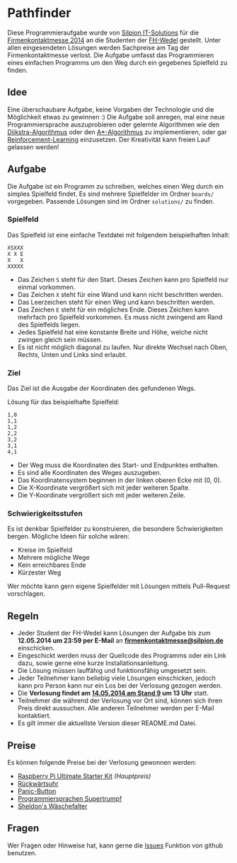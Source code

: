 # Pathfinder

Diese Programmieraufgabe wurde von [Silpion IT-Solutions](http://www.silpion.de/) für die [Firmenkontaktmesse 2014](http://www.fh-wedel.de/news/ansicht/artikel/firmenkontaktmesse-2014-die-aussteller/) an die Studenten der [FH-Wedel](http://www.fh-wedel.de/) gestellt. Unter allen eingesendeten Lösungen werden Sachpreise am Tag der Firmenkontaktmesse verlost. Die Aufgabe umfasst das Programmieren eines einfachen Programms um den Weg durch ein gegebenes Spielfeld zu finden.

## Idee

Eine überschaubare Aufgabe, keine Vorgaben der Technologie und die Möglichkeit etwas zu gewinnen :)
Die Aufgabe soll anregen, mal eine neue Programmiersprache auszuprobieren oder gelernte Algorithmen wie den [Dijkstra-Algorithmus](http://de.wikipedia.org/wiki/Dijkstra-Algorithmus) oder den [A*-Algorithmus](http://de.wikipedia.org/wiki/A*-Algorithmus) zu implementieren, oder gar [Reinforcement-Learning](http://de.wikipedia.org/wiki/Reinforcement_Learning) einzusetzen. Der Kreativität kann freien Lauf gelassen werden!

## Aufgabe

Die Aufgabe ist ein Programm zu schreiben, welches einen Weg durch ein simples Spielfeld findet. Es sind mehrere Spielfelder im Ordner `boards/` vorgegeben. Passende Lösungen sind im Ordner `solutions/` zu finden.

### Spielfeld

Das Spielfeld ist eine einfache Textdatei mit folgendem beispielhaften Inhalt:

```
XSXXX
X X E
X   X
XXXXX
```

* Das Zeichen `S` steht für den Start. Dieses Zeichen kann pro Spielfeld nur einmal vorkommen.
* Das Zeichen `X` steht für eine Wand und kann nicht beschritten werden.
* Das Leerzeichen steht für einen Weg und kann beschritten werden.
* Das Zeichen `E` steht für ein mögliches Ende. Dieses Zeichen kann mehrfach pro Spielfeld vorkommen. Es muss nicht zwingend am Rand des Spielfelds liegen.
* Jedes Spielfeld hat eine konstante Breite und Höhe, welche nicht zwingen gleich sein müssen.
* Es ist nicht möglich diagonal zu laufen. Nur direkte Wechsel nach Oben, Rechts, Unten und Links sind erlaubt.


### Ziel

Das Ziel ist die Ausgabe der Koordinaten des gefundenen Wegs.

Lösung für das beispielhafte Spielfeld:

```
1,0
1,1
1,2
2,2
3,2
3,1
4,1
```

* Der Weg muss die Koordinaten des Start- und Endpunktes enthalten.
* Es sind alle Koordinaten des Weges auszugeben.
* Das Koordinatensystem beginnen in der linken oberen Ecke mit (0, 0).
* Die X-Koordinate vergrößert sich mit jeder weiteren Spalte.
* Die Y-Koordinate vergrößert sich mit jeder weiteren Zeile.

### Schwierigkeitsstufen

Es ist denkbar Spielfelder zu konstruieren, die besondere Schwierigkeiten bergen.
Mögliche Ideen für solche wären:

* Kreise im Spielfeld
* Mehrere mögliche Wege
* Kein erreichbares Ende
* Kürzester Weg

Wer möchte kann gern eigene Spielfelder mit Lösungen mittels Pull-Request vorschlagen.

## Regeln

* Jeder Student der FH-Wedel kann Lösungen der Aufgabe bis zum **12.05.2014 um 23:59 per E-Mail** an **firmenkontaktmesse@silpion.de** einschicken.
* Eingeschickt werden muss der Quellcode des Programms oder ein Link dazu, sowie gerne eine kurze Installationsanleitung.
* Die Lösung müssen lauffähig und funktionsfähig umgesetzt sein.
* Jeder Teilnehmer kann beliebig viele Lösungen einschicken, jedoch kann pro Person kann nur ein Los bei der Verlosung gezogen werden.
* Die **Verlosung findet am [14.05.2014 am Stand 9](http://www.fh-wedel.de/fileadmin/fhw_files/Pressestelle/standplan_Messetag1_copy.pdf) um 13 Uhr** statt.
* Teilnehmer die während der Verlosung vor Ort sind, können sich ihren Preis direkt aussuchen. Alle anderen Teilnehmer werden per E-Mail kontaktiert.
* Es gilt immer die aktuellste Version dieser README.md Datei.

## Preise

Es können folgende Preise bei der Verlosung gewonnen werden:

* [Raspberry Pi Ultimate Starter Kit](http://www.amazon.de/Raspberry-Ultimate-Starter-Inklusive-Wesentlich/dp/B00HPZFAXA/) _(Hauptpreis)_
* [Rückwärtsuhr](http://www.getdigital.de/Rueckwaertsuhr.html)
* [Panic-Button](http://www.getdigital.de/Panic-Button.html)
* [Programmiersprachen Supertrumpf](https://www.getdigital.de/Programmiersprachen-Supertrumpf.html)
* [Sheldon's Wäschefalter](http://www.getdigital.de/Waeschefalter-aus-The-Big-Bang-Theory.html)

## Fragen

Wer Fragen oder Hinweise hat, kann gerne die [Issues](https://github.com/silpion/Pathfinder/issues) Funktion von github benutzen.
